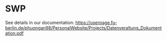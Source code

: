 # SWP 
See details in our documentation:
https://userpage.fu-berlin.de/phuongan98/PersonalWebsite/Projects/Datenveraltung_Dokumentation.pdf
